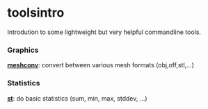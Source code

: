 # toolsintro
Introdution to some lightweight but very helpful commandline tools.

### Graphics
**[meshconv](http://www.cs.princeton.edu/~min/meshconv/)**: convert between various mesh formats (obj,off,stl,...)

### Statistics
**[st](https://github.com/nferraz/st)**: do basic statistics (sum, min, max, stddev, ...)


